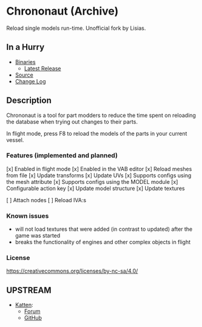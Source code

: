 # Chrononaut (Archive)

Reload single models run-time. Unofficial fork by Lisias.


## In a Hurry

* [Binaries](./Archive)
	* [Latest Release](https://github.com/net-lisias-kspu/Chrononaut/releases)
* [Source](https://github.com/net-lisias-kspu/Chrononaut)
* [Change Log](./CHANGE_LOG.md)


## Description

Chrononaut is a tool for part modders to reduce the time spent on reloading the database when trying out changes to their parts.

In flight mode, press F8 to reload the models of the parts in your current vessel. 

### Features (implemented and planned)

[x] Enabled in flight mode
[x] Enabled in the VAB editor
[x] Reload meshes from file
[x] Update transforms 
[x] Update UVs
[x] Supports configs using the mesh attribute
[x] Supports configs using the MODEL module
[x] Configurable action key
[x] Update model structure 
[x] Update textures

[  ] Attach nodes
[  ] Reload IVA:s

### Known issues

* will not load textures that were added (in contrast to updated) after the game was started
* breaks the functionality of engines and other complex objects in flight

### License 

https://creativecommons.org/licenses/by-nc-sa/4.0/


## UPSTREAM

* [Katten](https://forum.kerbalspaceprogram.com/index.php?/profile/180392-katten/):
	+ [Forum](https://forum.kerbalspaceprogram.com/index.php?/topic/173015-142-chrononaut-v041-part-mod-tool/)
	+ [GitHub](https://github.com/KSPKatten/Chrononaut)
